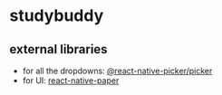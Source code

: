 # studybuddy

## external libraries

- for all the dropdowns: [@react-native-picker/picker](https://github.com/react-native-picker/picker)
- for UI: [react-native-paper](https://callstack.github.io/react-native-paper/)
